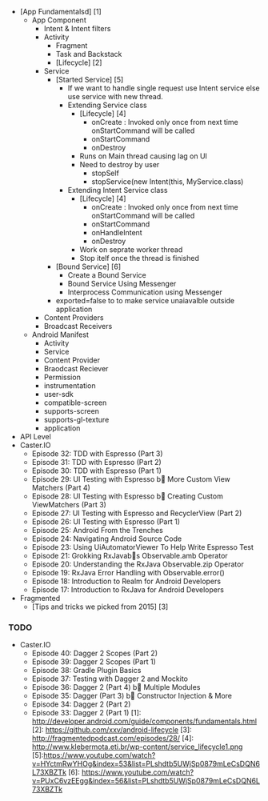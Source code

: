 - [App Fundamentalsd] [1]
    - App Component 
        - Intent & Intent filters
        - Activity
            - Fragment 
            - Task and Backstack
            - [Lifecycle] [2] 
        - Service
            - [Started Service] [5]
                - If we want to handle single request use Intent service else use service with new thread. 
                - Extending Service class 
                    - [Lifecycle]  [4]   
                        - onCreate : Invoked only once from next time onStartCommand will be called 
                        - onStartCommand
                        - onDestroy 
                    - Runs on Main thread causing lag on UI
                    - Need to destroy by user
                        - stopSelf
                        - stopService(new Intent(this, MyService.class)
                - Extending Intent Service class 
                    - [Lifecycle]  [4]   
                        - onCreate : Invoked only once from next time onStartCommand will be called 
                        - onStartCommand
                        - onHandleIntent
                        - onDestroy  
                    - Work on seprate worker thread 
                    - Stop itelf once the thread is finished 
            -   [Bound Service] [6]
                -   Create a Bound Service
                -   Bound Service Using Messenger
                -   Interprocess Communication using Messenger
            - exported=false to to make service unaiavalble outside application 
        - Content Providers
        - Broadcast Receivers
    - Android Manifest
        - Activity
        - Service
        - Content Provider
        - Braodcast Reciever
        - Permission 
        - instrumentation
        - user-sdk
        - compatible-screen
        - supports-screen
        - supports-gl-texture
        - application
- API Level
- Caster.IO
    - Episode 32: TDD with Espresso (Part 3)
    - Episode 31: TDD with Espresso (Part 2)
    - Episode 30: TDD with Espresso (Part 1)
    - Episode 29: UI Testing with Espresso b  More Custom View Matchers (Part 4)
    - Episode 28: UI Testing with Espresso b  Creating Custom ViewMatchers (Part 3)
    - Episode 27: UI Testing with Espresso and RecyclerView (Part 2)
    - Episode 26: UI Testing with Espresso (Part 1)
    - Episode 25: Android From the Trenches
    - Episode 24: Navigating Android Source Code
    - Episode 23: Using UiAutomatorViewer To Help Write Espresso Test
    - Episode 21: Grokking RxJavab s Observable.amb Operator
    - Episode 20: Understanding the RxJava Observable.zip Operator
    - Episode 19: RxJava Error Handling with Observable.error()
    - Episode 18: Introduction to Realm for Android Developers
    - Episode 17: Introduction to RxJava for Android Developers
-  Fragmented 
    - [Tips and tricks we picked from 2015] [3]
    
### TODO
- Caster.IO
    - Episode 40: Dagger 2 Scopes (Part 2)
    - Episode 39: Dagger 2 Scopes (Part 1)
    - Episode 38: Gradle Plugin Basics
    - Episode 37: Testing with Dagger 2 and Mockito
    - Episode 36: Dagger 2 (Part 4) b  Multiple Modules
    - Episode 35: Dagger (Part 3) b  Constructor Injection & More
    - Episode 34: Dagger 2 (Part 2)
    - Episode 33: Dagger 2 (Part 1)
  [1]: <http://developer.android.com/guide/components/fundamentals.html>
  [2]: <https://github.com/xxv/android-lifecycle>
  [3]: <http://fragmentedpodcast.com/episodes/28/>
  [4]: <http://www.klebermota.eti.br/wp-content/service_lifecycle1.png>
  [5]:<https://www.youtube.com/watch?v=HYctmRwYHOg&index=53&list=PLshdtb5UWjSp0879mLeCsDQN6L73XBZTk>
  [6]: <https://www.youtube.com/watch?v=PUxC6vzEEgg&index=56&list=PLshdtb5UWjSp0879mLeCsDQN6L73XBZTk>
